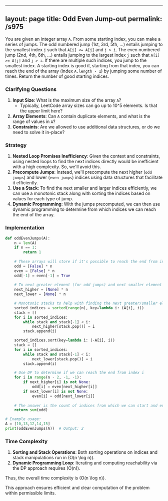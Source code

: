 
---
layout: page
title:  Odd Even Jump-out
permalink: /s975
---

You are given an integer array `A`. From some starting index, you can make a series of jumps. The odd numbered jump (1st, 3rd, 5th, ...) entails jumping to the smallest index `j` such that `A[i] <= A[j]` and `j > i`. The even numbered jump (2nd, 4th, 6th, ...) entails jumping to the largest index `j` such that `A[i] >= A[j]` and `j > i`. If there are multiple such indices, you jump to the smallest index. A starting index is good if, starting from that index, you can reach the end of the array (index `A.length - 1`) by jumping some number of times. Return the number of good starting indices.

### Clarifying Questions

1. **Input Size**: What is the maximum size of the array `A`?
   - Typically, LeetCode array sizes can go up to 10^5 elements. Is that the upper limit here?
2. **Array Elements**: Can `A` contain duplicate elements, and what is the range of values in `A`?
3. **Constraints**: Are we allowed to use additional data structures, or do we need to solve it in-place?

### Strategy

1. **Nested Loop Promises Inefficiency**: Given the context and constraints, using nested loops to find the next indices directly would be inefficient with a high complexity. So, we'll avoid this.
2. **Precompute Jumps**: Instead, we'll precompute the next higher (`odd jumps`) and lower (`even jumps`) indices using data structures that facilitate it efficiently.
3. **Use a Stack**: To find the next smaller and larger indices efficiently, we can use a monotonic stack along with sorting the indices based on values for each type of jump.
4. **Dynamic Programming**: With the jumps precomputed, we can then use dynamic programming to determine from which indices we can reach the end of the array.

### Implementation

```python
def oddEvenJumps(A):
    n = len(A)
    if n == 1:
        return 1
    
    # These arrays will store if it's possible to reach the end from index i
    odd = [False] * n
    even = [False] * n
    odd[-1] = even[-1] = True
    
    # To next greater element (for odd jumps) and next smaller element (for even jumps)
    next_higher = [None] * n
    next_lower = [None] * n

    # Monotonic stacks to help with finding the next greater/smaller elements
    sorted_indices = sorted(range(n), key=lambda i: (A[i], i))
    stack = []
    for i in sorted_indices:
        while stack and stack[-1] < i:
            next_higher[stack.pop()] = i
        stack.append(i)

    sorted_indices.sort(key=lambda i: (-A[i], i))
    stack = []
    for i in sorted_indices:
        while stack and stack[-1] < i:
            next_lower[stack.pop()] = i
        stack.append(i)

    # Use DP to determine if we can reach the end from index i
    for i in range(n - 2, -1, -1):
        if next_higher[i] is not None:
            odd[i] = even[next_higher[i]]
        if next_lower[i] is not None:
            even[i] = odd[next_lower[i]]
    
    # The answer is the count of indices from which we can start and eventually reach the end
    return sum(odd)

# Example usage:
A = [10,13,12,14,15]
print(oddEvenJumps(A))  # Output: 2
```

### Time Complexity

1. **Sorting and Stack Operations**: Both sorting operations on indices and stack manipulations run in \(O(n \log n)\).
2. **Dynamic Programming Loop**: Iterating and computing reachability via the DP approach requires \(O(n)\).

Thus, the overall time complexity is \(O(n \log n)\).

This approach ensures efficient and clear computation of the problem within permissible limits.